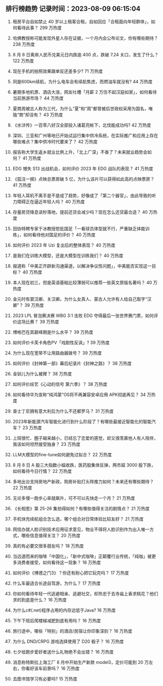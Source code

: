 
## 排行榜趋势 记录时间：2023-08-09 06:15:04
  
  1. 租房平台自如禁止 40 岁以上租客合租，自如回应「合租面向年轻群体」，如何看待此事？ 299 万热度
    
  2. 哈佛教授称可能发现外星人存在证据，一个月内会公布论文，你有哪些期待？ 238 万热度
    
  3. 8 月 8 日离岸人民币兑美元日内跌逾 400 点，跌破 7.24 关口，发生了什么？ 122 万热度
    
  4. 现在手机的拍照效果跟单反还差多少? 71 万热度
    
  5. 同是600km续航，为什么电车会有续航焦虑，而燃油车就没有? 44 万热度
    
  6. 暑期多地机票、酒店大涨，网友吐槽「月薪 2 万住不起汉庭如家」，如何看待当前旅游市场？ 44 万热度
    
  7. 夏商周被古人称为三代，为什么“夏”和“周”都曾被后世政权采用为国名，唯独“商”却没有？ 43 万热度
    
  8. 《水浒传》一百零八好汉全部投入诸葛亮帐下，北伐能成功吗? 42 万热度
    
  9. 深圳、三亚和广州等地已开始试运行集中供冷系统，在实际推广和应用上存在哪些难点？集中供冷时代要来了？ 42 万热度
    
  10. 报告称大学生返乡就业比例上升，「北上广深」不香了？未来就业趋势会如何？ 41 万热度
    
  11. EDG 憾失 S13 出战机会，如何评价 2023 年 EDG 战队的表现？ 41 万热度
    
  12. 《孤注一掷》点映总票房破 5 亿，为什么该片可以获得如此高的点映票房？ 41 万热度
    
  13. 年轻人耳机不离手是不是成了趋势，好像成了「第二个器官」，由此导致的听力障碍正在逼近年轻人吗？ 40 万热度
    
  14. 存量房贷降息读秒落地，提前还贷会减少吗？现在怎么还贷最合适？ 40 万热度
    
  15. 田协特聘专家于冰教授怒批国足「一看球员体型就不行，严重缺乏体能训练」，如何看待他对国足的评价？ 40 万热度
    
  16. 如何评价 2023 年 Uzi 复出后的整体表现？ 40 万热度
    
  17. 是我们在训练大模型，还是大模型在训练我们？ 40 万热度
    
  18. 报道称「中美正开辟新沟通渠道，以解决争议性问题」，中美能否实现这一目标？ 40 万热度
    
  19. 本人现在初三，但是英语基础比较薄弱可以推荐一些英文原版名著吗？ 40 万热度
    
  20. 金元时有窦汉卿、关汉卿。为什么女真人、蒙古人允许有人给自己取字“汉卿”？ 39 万热度
    
  21. 2023 LPL 冒泡赛决赛 WBG 3:1 击败 EDG 夺得最后一张世界赛门票，如何评价这场比赛？ 39 万热度
    
  22. 博格巴在其巅峰期是什么水平？ 39 万热度
    
  23. 如何评价卡芙卡角色PV「戏剧性反讽」? 39 万热度
    
  24. 为什么现在宽带不让用路由器拨号？ 39 万热度
    
  25. 如何评价《封神第一部》幕后纪录片《封神之路》？ 38 万热度
    
  26. 金钏儿为什么被撵？ 38 万热度
    
  27. 如何评价综艺《心动的信号 第六季》？ 38 万热度
    
  28. 如何看待华为宣称“纯鸿蒙”OS将不再兼容安卓应用 APK彻底再见？ 34 万热度
    
  29. 查士丁尼拥有意大利后为什么不还都罗马？ 31 万热度
    
  30. 2023年新能源汽车智能化进行到什么阶段了？有哪些最接近智能化的智能汽车？ 23 万热度
    
  31. 上班很忙、圈子越来越小，已经忘了恋爱的感觉，却又很羡慕他人有人陪伴，我该如何坦然接受独身？ 23 万热度
    
  32. LLM大模型的fine-tune如何避免过拟合？ 22 万热度
    
  33. 8 月 8 日 A 股三大指数小幅收跌，医药股集体反弹，两市超 3000 股下跌，如何看待今日行情？ 22 万热度
    
  34. 多地出台支持房地产新政，购房补贴打头阵推力如何？未来还有哪些期待？ 22 万热度
    
  35. 无论多慢一跑步心率就飙升，可不可以先快走一个月？ 21 万热度
    
  36. 《长相思》第 25-26 集拍得如何？有哪些值得关注的剧情点？ 21 万热度
    
  37. 手机快充续航组合怎么选，哪个组合对日常体验比较友好？ 21 万热度
    
  38. 网信办就人脸识别技术应用征求意见，物业不得将人脸识别作为出入唯一方式，哪些信息值得关注？ 20 万热度
    
  39. 真的有必要交很多朋友吗？ 18 万热度
    
  40. 当远道而来的咖啡「中国化」，「新中式咖啡」正颠覆行业传统，「纯咖」被更多消费者接受，如何看待这一现象？ 18 万热度
    
  41. 如何评价《博德之门3》？你还有耐心把它玩完吗？ 17 万热度
    
  42. 什么车最适合长途自驾游，为什么？ 17 万热度
    
  43. 你如何看待年轻一代逃避相亲、逃避社交，却热忠于去寺庙上香求桃花？他们求的到底是什么？ 16 万热度
    
  44. 为什么c#(.net)程序占用的内存远低于Java? 16 万热度
    
  45. 下午下班后爬楼梯减肥到底有用吗？ 16 万热度
    
  46. 旅行途中，哪些「特别」的酒店/民宿让你印象深刻？ 16 万热度
    
  47. 为什么 DND/CRPG 游戏选择使用了 D20 骰子？ 16 万热度
    
  48. 七夕给跑步爱好者送什么礼物绝不会出错？ 16 万热度
    
  49. 消息称特斯拉上海工厂 8 月中开始生产新款 model3，定价可能到 20 万左右，你看好该车前景吗？ 16 万热度
    
  50. 去图书馆学习有必要吗? 15 万热度
    